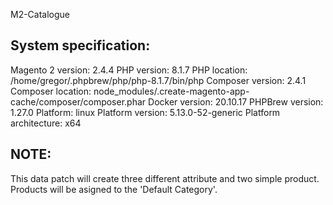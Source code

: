 M2-Catalogue

System specification:
------------------------
Magento 2 version: 2.4.4
PHP version: 8.1.7
PHP location: /home/gregor/.phpbrew/php/php-8.1.7/bin/php
Composer version: 2.4.1
Composer location: node_modules/.create-magento-app-cache/composer/composer.phar
Docker version: 20.10.17
PHPBrew version: 1.27.0
Platform: linux
Platform version: 5.13.0-52-generic
Platform architecture: x64

NOTE:
-----------
This data patch will create three different attribute and two simple product.
Products will be asigned to the 'Default Category'.